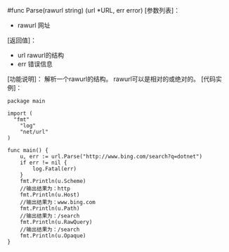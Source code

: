 #func Parse(rawurl string) (url *URL, err error)
[参数列表]：

- rawurl 网址

[返回值]：

- url rawurl的结构
- err 错误信息

[功能说明]：
解析一个rawurl的结构。 rawurl可以是相对的或绝对的。
[代码实例]：

    package main
    
    import (
      "fmt"
    	"log"
    	"net/url"
    )
    
    func main() {
    	u, err := url.Parse("http://www.bing.com/search?q=dotnet")
    	if err != nil {
    		log.Fatal(err)
    	}
    	fmt.Println(u.Scheme)
    	//输出结果为：http
    	fmt.Println(u.Host)
    	//输出结果为：www.bing.com
    	fmt.Println(u.Path)
    	//输出结果为：/search
    	fmt.Println(u.RawQuery)
    	//输出结果为：/search
    	fmt.Println(u.Opaque)
    }
